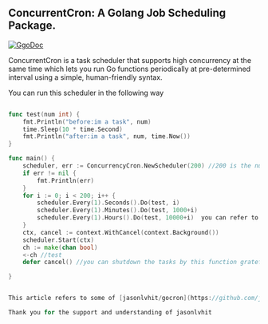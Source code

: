 ## ConcurrentCron: A Golang Job Scheduling Package.

[![GgoDoc](https://godoc.org/github.com/golang/gddo?status.svg)](http://godoc.org/github.com/whutwxn/ConcurrencyCron)

ConcurrentCron is a task scheduler that supports high concurrency at the same time which lets you run Go functions periodically at pre-determined interval using a simple, human-friendly syntax.

You can run this scheduler in the following way

```go

func test(num int) {
	fmt.Println("before:im a task", num)
	time.Sleep(10 * time.Second)
	fmt.Println("after:im a task", num, time.Now())
}

func main() {
	scheduler, err := ConcurrencyCron.NewScheduler(200) //200 is the number of tasks that can be run in parallel
	if err != nil {
		fmt.Println(err)
	}
	for i := 0; i < 200; i++ {
		scheduler.Every(1).Seconds().Do(test, i)
		scheduler.Every(1).Minutes().Do(test, 1000+i)
		scheduler.Every(1).Hours().Do(test, 10000+i)  you can refer to [jasonlvhit/gocron](https://github.com/jasonlvhit/gocron)
	}
	ctx, cancel := context.WithCancel(context.Background())
	scheduler.Start(ctx)
	ch := make(chan bool)
	<-ch //test
	defer cancel() //you can shutdown the tasks by this function gratefully

}


This article refers to some of [jasonlvhit/gocron](https://github.com/jasonlvhit/gocron)'s ideas and things, the specific timing tasks are the same as gocron, you can refer to his project

Thank you for the support and understanding of jasonlvhit
